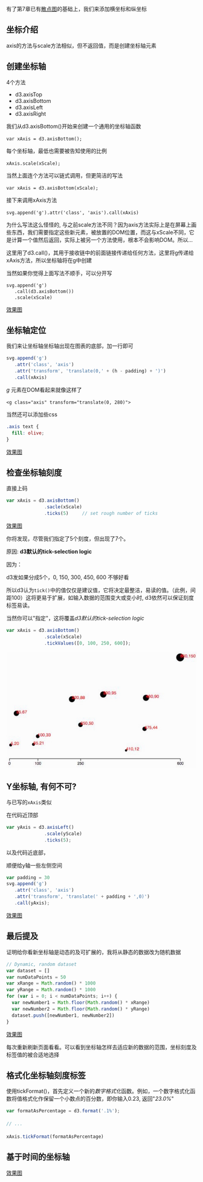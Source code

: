 有了第7章已有[散点图](https://wusiquan.github.io/studyd3/chapter7-2.html)的基础上，我们来添加横坐标和纵坐标

## 坐标介绍

axis的方法与scale方法相似，但不返回值，而是创建坐标轴元素



## 创建坐标轴

4个方法

- d3.axisTop
- d3.axisBottom
- d3.axisLeft
- d3.axisRight

我们从d3.axisBottom()开始来创建一个通用的坐标轴函数

`var xAxis = d3.axisBottom();`

每个坐标轴，最低也需要被告知使用的比例

`xAxis.scale(xScale);`

当然上面连个方法可以链式调用，但更简洁的写法  

`var xAxis = d3.axisBottom(xScale);`

接下来调用xAxis方法  

`svg.append('g').attr('class', 'axis').call(xAxis)`

为什么写法这么怪怪的, 与之前scale方法不同？因为axis方法实际上是在屏幕上画些东西，我们需要指定这些新元素，被放置的DOM位置，而这与xScale不同，它是计算一个值然后返回，实际上被另一个方法使用，根本不会影响DOM。所以...

这里用了d3.call()，其用于接收链中的前面链接传递给任何方法，这里将g传递给xAxis方法，所以坐标轴将在g中创建

当然如果你觉得上面写法不顺手，可以分开写

    svg.append('g')
       .call(d3.axisBottom())
       .scale(xScale)

[效果图](https://wusiquan.github.io/studyd3/chapter8-1.html)



## 坐标轴定位

我们来让坐标轴坐标轴出现在图表的底部，加一行即可

```javascript
svg.append('g')
   .attr('class', 'axis')
   .attr('transform', 'translate(0,' + (h - padding) + ')')
   .call(xAxis)
```

*g* 元素在DOM看起来就像这样了

`<g class="axis" transform="translate(0, 280)">`

当然还可以添加些css

```css
.axis text {
  fill: olive;
}
```

[效果图](https://wusiquan.github.io/studyd3/chapter8-2.html)



## 检查坐标轴刻度

直接上码

```javascript
var xAxis = d3.axisBottom()
              .sacle(xScale)
              .ticks(5)     // set rough number of ticks
```

[效果图](https://wusiquan.github.io/studyd3/chapter8-3.html)

你将发现，尽管我们指定了5个刻度，但出现了7个。

原因: **d3默认的tick-selection logic**

因为：

d3发如果分成5个，0, 150, 300, 450, 600 不够好看

所以d3认为`tick()`中的值仅仅是建议值，它将决定最整洁，易读的值。（此例，间距100）这将更易于扩展，如输入数据的范围变大或变小时, d3依然可以保证刻度标签易读。



当然你可以"指定"，这将覆盖*d3默认的tick-selection logic*

```javascript
var xAxis = d3.axisBottom()
              .scale(xScale)
              .tickValues([0, 100, 250, 600]);
```

![自定义散点图](https://github.com/wusiquan/studyd3/blob/master/images/chap8-1.png)



## Y坐标轴, 有何不可?

与已写的`xAxis`类似

在代码近顶部

```javascript
var yAxis = d3.axisLeft()
              .scale(yScale)
              .ticks(5);
```

以及代码近底部，

顺便给y轴一些左侧空间

```javascript
var padding = 30
svg.append('g')
   .attr('class', 'axis')
   .attr('transform', 'translate(' + padding + ',0)')
   .call(yAxis);
```

[效果图](https://wusiquan.github.io/studyd3/chapter8-4.html)



## 最后提及

证明给你看新坐标轴是动态的及可扩展的，我将从静态的数据改为随机数据

```javascript
// Dynamic, random dataset
var dataset = []
var numDataPoints = 50
var xRange = Math.random() * 1000
var yRange = Math.random() * 1000
for (var i = 0; i < numDataPoints; i++) {
  var newNumber1 = Math.floor(Math.random() * xRange)
  var newNumber2 = Math.floor(Math.random() * yRange)
  dataset.push([newNumber1, newNumber2])
}
```

[效果图](https://wusiquan.github.io/studyd3/chapter8-5.html)

每次重新刷新页面看看。可以看到坐标轴怎样去适应新的数据的范围，坐标刻度及标签值的被合适地选择



## 格式化坐标轴刻度标签

使用tickFormat()，首先定义一个新的*数字格式化*函数。例如，一个数字格式化函数将值格式化作保留一个小数点的百分数，即你输入0.23, 返回"*23.0%*"

```javascript
var formatAsPercentage = d3.format('.1%');

// ...

xAxis.tickFormat(formatAsPercentage)
```



## 基于时间的坐标轴

[效果图](https://wusiquan.github.io/studyd3/chapter8-6.html)

